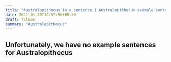 ```yaml
---
title: "Australopithecus in a sentence | Australopithecus example sentences"
date: 2021-01-20T19:57:50+05:30
draft: falses
summary: "Australopithecus"
---
```

## Unfortunately, we have no example sentences for Australopithecus                 
